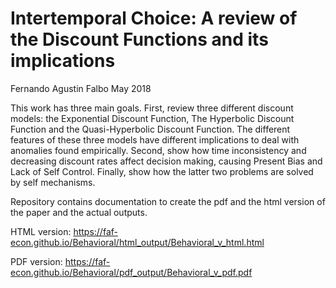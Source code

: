 Intertemporal Choice: A review of the Discount Functions and its
implications
================
Fernando Agustin Falbo
May 2018

This work has three main goals. First, review three different discount
models: the Exponential Discount Function, The Hyperbolic Discount
Function and the Quasi-Hyperbolic Discount Function. The different
features of these three models have different implications to deal with
anomalies found empirically. Second, show how time inconsistency and
decreasing discount rates affect decision making, causing Present Bias
and Lack of Self Control. Finally, show how the latter two problems are
solved by self mechanisms.

Repository contains documentation to create the pdf and the html version
of the paper and the actual outputs.

HTML version:
https://faf-econ.github.io/Behavioral/html_output/Behavioral_v_html.html

PDF version:
https://faf-econ.github.io/Behavioral/pdf_output/Behavioral_v_pdf.pdf
